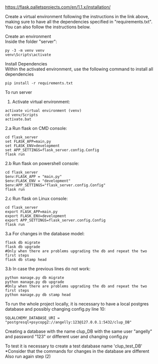 https://flask.palletsprojects.com/en/1.1.x/installation/

Create a virtual environment following the instructions in the link above, making sure to have all the dependencies specified in "requirements.txt". You can also follow the instructions below.

Create an environment<br/>
Inside the folder "server":
```
py -3 -m venv venv
venv\Scripts\activate
```

Install Dependencies<br/>
Within the activated environment, use the following command to install all dependencies
```
pip install -r requirements.txt
```

To run server
1. Activate virtual environment:
```
activate virtual environment (venv)
cd venv/Scripts
activate.bat
```

2.a Run flask on CMD console:
```
cd flask_server
set FLASK_APP=main.py 
set FLASK_ENV=development
set APP_SETTINGS=flask_server.config.Config
flask run
```
2.b Run flask on powershell console:
```
cd flask_server
$env:FLASK_APP = "main.py"
$env:FLASK_ENV = "development"
$env:APP_SETTINGS="flask_server.config.Config"
flask run
```
2.c Run flask on Linux console:
```
cd flask_server
export FLASK_APP=main.py
export FLASK_ENV=development
export APP_SETTINGS=flask_server.config.Config
flask run
```
3.a For changes in the database model:
```
flask db migrate
flask db upgrade
#Only when there are problems upgrading the db and repeat the two first steps
flask db stamp head
```
3.b In case the previous lines do not work:
```
python manage.py db migrate
python manage.py db upgrade
#Only when there are problems upgrading the db and repeat the two first steps
python manage.py db stamp head
```

To run the whole project locally, it is necessary to have a local postgres database and possibly changing config.py line 10:
```
SQLALCHEMY_DATABASE_URI = "postgresql+psycopg2://angelly:123@127.0.0.1:5432/clup_DB"
```
Creating a database with the name clup_DB with the same user "angelly" and password "123" or different user and changing config.py

To test it is necessary to create a test database name 'clup_test_DB'
*Consider that the commands for changes in the database are different
Also run again step (2)
